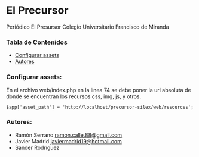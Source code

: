 El Precursor
=========

Periódico El Presursor Colegio Universitario Francisco de Miranda

### Tabla de Contenidos
- [Configurar assets](#assets)
- [Autores](#autores)

### <a name='assets'></a> **Configurar assets:** 

En el archivo web/index.php en la linea 74 se debe poner la url absoluta de donde se encuentran los recursos css, img, js, y otros.

`
$app['asset_path'] = 'http://localhost/precursor-silex/web/resources';
`

### <a name='autor'></a> **Autores:** 

- Ramón Serrano <ramon.calle.88@gmail.com>
- Javier Madrid <javiermadrid19@hotmail.com>
- Sander Rodríguez
